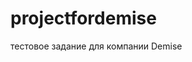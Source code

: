 # projectfordemise
тестовое задание для компании Demise
<a href="https://chudilovartyom.github.io/projectfordemise/">
  </a>
